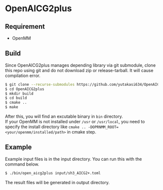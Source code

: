 # OpenAICG2plus

## Requirement
- OpenMM

## Build
Since OpenAICG2plus manages depending library via git submodule, clone this repo using git and do not download zip or release-tarball. It will cause compilation error.

```sh
$ git clone --recurse-submodules https://github.com/yutakasi634/OpenAICG2plus.git
$ cd OpenAICG2plus
$ mkdir build
$ cd build
$ cmake ..
$ make
```
After this, you will find an excutable binary in `bin` directory.  
If your OpenMM is not installed under `/usr` or `/usr/local`, you need to specify the install directory like `cmake .. -DOPRNMM_ROOT=<your/openmm/installed/path>` in cmake step.

## Example
Example input files is in the input directory. You can run this with the command below.
```sh
$ ./bin/open_aicg2plus input/sh3_AICG2+.toml
```
The result files will be generated in output directory.
